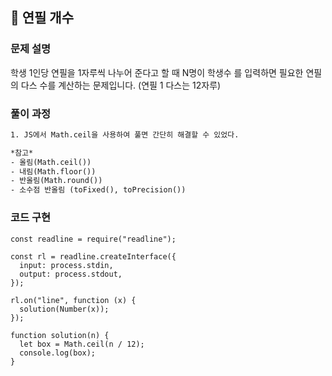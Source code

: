 ## 📍 연필 개수

### 문제 설명

학생 1인당 연필을 1자루씩 나누어 준다고 할 때 N명이 학생수 를 입력하면 필요한 연필의 다스 수를 계산하는 문제입니다. (연필 1 다스는 12자루)<br>

### 풀이 과정

```txt
1. JS에서 Math.ceil을 사용하여 풀면 간단히 해결할 수 있었다.

*참고*
- 올림(Math.ceil())
- 내림(Math.floor())
- 반올림(Math.round())
- 소수점 반올림 (toFixed(), toPrecision())
```

### 코드 구현

```
const readline = require("readline");

const rl = readline.createInterface({
  input: process.stdin,
  output: process.stdout,
});

rl.on("line", function (x) {
  solution(Number(x));
});

function solution(n) {
  let box = Math.ceil(n / 12);
  console.log(box);
}
```
